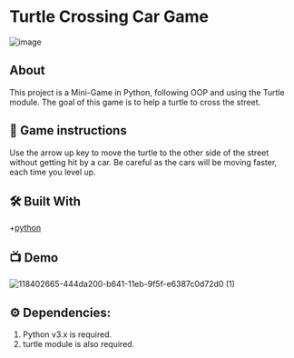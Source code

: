 # Turtle Crossing Car Game

![image](https://user-images.githubusercontent.com/128680209/227937658-23018768-5fac-40bb-8cfc-6c7cf670c4f0.png)


##  About
This project is a Mini-Game in Python, following OOP and using the Turtle module. The goal of this game is to help a turtle to cross the street.

## 📝 Game instructions
Use the arrow up key to move the turtle to the other side of the street without getting hit by a car.
Be careful as the cars will be moving faster, each time you level up.

## 🛠 Built With

+[python](https://www.python.org/downloads)

## 📺 Demo

![118402665-444da200-b641-11eb-9f5f-e6387c0d72d0 (1)](https://user-images.githubusercontent.com/128680209/227938328-5969493d-c4b8-4348-9dae7810baa263f2.gif)

## ⚙️ Dependencies:

1. Python v3.x is required.
2. turtle module is also required.

